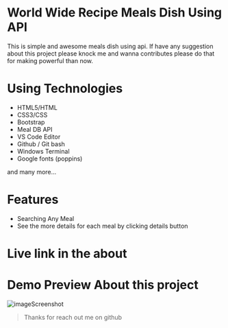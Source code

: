 # World Wide Recipe Meals Dish Using API

This is simple and awesome meals dish using api. If have any suggestion about this project please knock me and wanna contributes please do that for making powerful than now.

# Using Technologies
- HTML5/HTML
- CSS3/CSS
- Bootstrap
- Meal DB API
- VS Code Editor
- Github / Git bash
- Windows Terminal
- Google fonts (poppins)

and many more...


# Features
- Searching Any Meal 
- See the more details for each meal by clicking details button

# Live link in the about 
 
# Demo Preview About this project

![imageScreenshot](./preview.gif)

> Thanks for reach out me on github